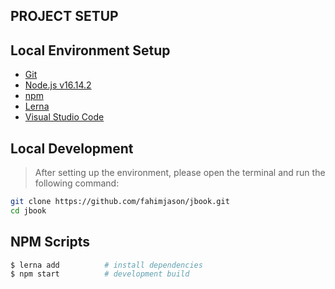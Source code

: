 ## PROJECT SETUP

## Local Environment Setup

- [Git](https://git-scm.com/)
- [Node.js v16.14.2](https://nodejs.org/en/)
- [npm](https://docs.npmjs.com/downloading-and-installing-node-js-and-npm)
- [Lerna](https://lerna.js.org)
- [Visual Studio Code](https://code.visualstudio.com/)

## Local Development

> After setting up the environment, please open the terminal and run the following command:

```bash
git clone https://github.com/fahimjason/jbook.git
cd jbook
```
## NPM Scripts

```bash
$ lerna add          # install dependencies
$ npm start          # development build
```
